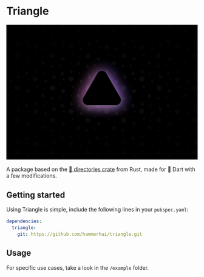 # Triangle

![Banner](./assets/banner.png)

A package based on the [🦀 directories crate](https://crates.io/crates/directories) from Rust, made for 🎯 Dart with a few modifications.

## Getting started

Using Triangle is simple, include the following lines in your `pubspec.yaml`:

```yaml
dependencies:
  triangle:
    git: https://github.com/hammerhai/triangle.git
```

## Usage

For specific use cases, take a look in the `/example` folder.
